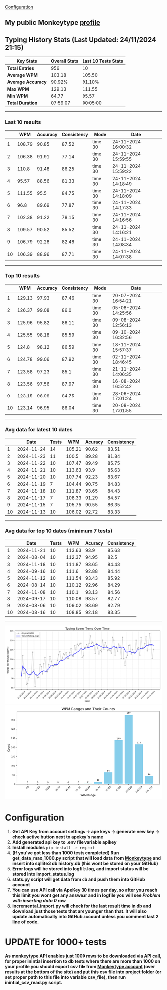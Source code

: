 
[Configuration](#configuration)
## My public Monkeytype [profile](https://monkeytype.com/profile/zp14)


        
## Typing History Stats (Last Updated: 24/11/2024 21:15)

| **Key Stats**               | **Overall Stats**       | **Last 10 Tests Stats**  |
|--------------------------|-------------------------|--------------------------|
| **Total Entries**        | 956           | 10                       |
| **Average WPM**          | 103.18           | 105.50    |
| **Average Accuracy**     | 90.92%          | 91.10%   |
| **Max WPM**              | 129.13               | 111.55        |
| **Min WPM**              | 64.77               | 95.57                        |
| **Total Duration**       | 07:59:07        | 00:05:00                        |


---

### Last 10 results

| | WPM | Accuracy | Consistency | Mode | Date |
| --- | --- | -------- | ----------- | ---- | --------- |
| 1 | 108.79 | 90.85 | 87.52 | time 30 | 24-11-2024 16:00:32 |
| 2 | 106.38 | 91.91 | 77.14 | time 30 | 24-11-2024 15:59:55 |
| 3 | 110.8 | 91.48 | 86.25 | time 30 | 24-11-2024 15:59:22 |
| 4 | 95.57 | 88.56 | 81.33 | time 30 | 24-11-2024 14:18:49 |
| 5 | 111.55 | 95.5 | 84.75 | time 30 | 24-11-2024 14:18:09 |
| 6 | 96.8 | 89.69 | 77.87 | time 30 | 24-11-2024 14:17:33 |
| 7 | 102.38 | 91.22 | 78.15 | time 30 | 24-11-2024 14:16:56 |
| 8 | 109.57 | 90.52 | 85.52 | time 30 | 24-11-2024 14:16:21 |
| 9 | 106.79 | 92.28 | 82.48 | time 30 | 24-11-2024 14:08:34 |
| 10 | 106.39 | 88.96 | 87.71 | time 30 | 24-11-2024 14:07:38 |


 --- 

### Top 10 results

| | WPM | Accuracy | Consistency | Mode | Date |
| --- | --- | -------- | ----------- | ---- | --------- |
| 1 | 129.13 | 97.93 | 87.46 | time 30 | 20-07-2024 16:54:21 |
| 2 | 126.37 | 99.08 | 86.0 | time 30 | 05-08-2024 14:25:56 |
| 3 | 125.96 | 95.82 | 86.11 | time 30 | 09-08-2024 12:56:13 |
| 4 | 125.55 | 98.18 | 85.59 | time 30 | 09-10-2024 16:32:56 |
| 5 | 124.8 | 98.12 | 86.59 | time 30 | 18-11-2024 15:57:37 |
| 6 | 124.78 | 99.06 | 87.92 | time 30 | 02-11-2024 18:46:45 |
| 7 | 123.58 | 97.23 | 85.1 | time 30 | 21-11-2024 14:06:35 |
| 8 | 123.56 | 97.56 | 87.97 | time 30 | 16-08-2024 16:52:42 |
| 9 | 123.15 | 96.98 | 84.75 | time 30 | 28-06-2024 17:01:24 |
| 10 | 123.14 | 96.95 | 86.04 | time 30 | 20-08-2024 17:01:55 |


 --- 

### Avg data for latest 10 dates

| | Date | Tests | WPM | Acuracy | Consistency |
| --- | --- | -------- | ----------- | ---- | --------- |
| 1 | 2024-11-24 | 14 | 105.21 | 90.62 | 83.51 |
| 2 | 2024-11-23 | 11 | 100.5 | 89.28 | 81.84 |
| 3 | 2024-11-22 | 10 | 107.47 | 89.49 | 85.75 |
| 4 | 2024-11-21 | 10 | 113.63 | 93.9 | 85.63 |
| 5 | 2024-11-20 | 10 | 107.74 | 92.23 | 83.67 |
| 6 | 2024-11-19 | 7 | 104.44 | 90.75 | 84.83 |
| 7 | 2024-11-18 | 10 | 111.87 | 93.65 | 84.43 |
| 8 | 2024-11-17 | 7 | 108.33 | 91.29 | 84.57 |
| 9 | 2024-11-15 | 7 | 105.75 | 90.55 | 86.35 |
| 10 | 2024-11-13 | 10 | 106.02 | 92.72 | 83.33 |


 --- 

### Avg data for top 10 dates (minimum 7 tests)

| | Date | Tests | WPM | Acuracy | Consistency |
| --- | --- | -------- | ----------- | ---- | --------- |
| 1 | 2024-11-21 | 10 | 113.63 | 93.9 | 85.63 |
| 2 | 2024-08-04 | 10 | 112.37 | 94.95 | 82.5 |
| 3 | 2024-11-18 | 10 | 111.87 | 93.65 | 84.43 |
| 4 | 2024-09-16 | 10 | 111.6 | 92.88 | 84.44 |
| 5 | 2024-11-12 | 10 | 111.54 | 93.43 | 85.92 |
| 6 | 2024-08-14 | 10 | 110.12 | 92.96 | 84.29 |
| 7 | 2024-11-08 | 10 | 110.1 | 93.13 | 84.56 |
| 8 | 2024-09-17 | 10 | 110.08 | 93.57 | 82.77 |
| 9 | 2024-08-06 | 10 | 109.02 | 93.69 | 82.79 |
| 10 | 2024-08-16 | 10 | 108.85 | 92.18 | 83.35 |


 --- 


        
![speed trend](typing_speed_trend.png)
![counted chart](count_tests.png)
# Configuration

1. **Get API Key from account settings -> ape keys -> generate new key -> check active button next to apekey's name**
2. **Add generated api key to .env file variable apikey**
3. **Install modules** `pip install -r req.txt`
3. **(If you've got less than 1000 tests completed) Run get_data_max_1000.py script that will load data from [Monkeytype](https://monkeytype.com/) and insert into sqllite3 db history.db (this wont be stored on your GitHub)**
4. **Error logs will be stored into logfile.log, and import status will be stored into import_status.log**
5. **stats.py script will get data from db and push them into GitHub account**
6. **You can use API call via ApeKey 30 times per day, so after you reach this limit you wont get any answear and in logfile you will see *Problem with inserting data 0* row**
7. **incremental_import.py will check for the last result time in db and download just those tests that are younger than that. It will also update automatically into GitHub account unless you comment last 2 line of code.**

# UPDATE for 1000+ tests
    
**As monkeytype API enables just 1000 rows to be downloaded via API call, for proper inintial insertion to db tests where there are more than 1000 on your profile
you should export csv file from [Monkeytype account](https://monkeytype.com/account) (over results at the bottom of the site)
and put this csv file into project folder (or set proper path to this file into variable csv_file), then run inintial_csv_read.py script.**
    